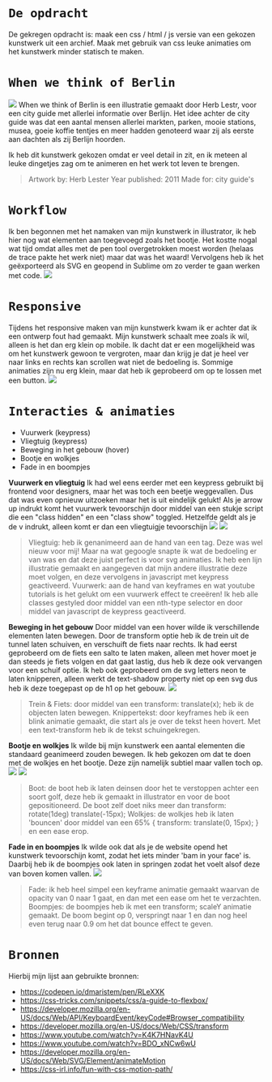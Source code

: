# `De opdracht`
De gekregen opdracht is: maak een css / html / js versie van een gekozen kunstwerk uit een archief. Maak met gebruik van css leuke animaties om het kunstwerk minder statisch te maken. 



# `When we think of Berlin`
<img src="https://cdn.shopify.com/s/files/1/0157/5106/products/Herb-Lester-Berlin-Guide_grande.jpg?v=1588005683">
When we think of Berlin is een illustratie gemaakt door Herb Lestr, voor een city guide met allerlei informatie over Berlijn. Het idee achter de city guide was dat een aantal mensen allerlei markten, parken, mooie stations, musea, goeie koffie tentjes en meer hadden genoteerd waar zij als eerste aan dachten als zij Berlijn hoorden. 

Ik heb dit kunstwerk gekozen omdat er veel detail in zit, en ik meteen al leuke dingetjes zag om te animeren en het werk tot leven te brengen. 

>Artwork by: Herb Lester
>Year published: 2011
>Made for: city guide's


# `Workflow`
 Ik ben begonnen met het namaken van mijn kunstwerk in illustrator, ik heb hier nog wat elementen aan toegevoegd zoals het bootje. Het kostte nogal wat tijd omdat alles met de pen tool overgetrokken moest worden (helaas de trace pakte het werk niet) maar dat was het waard! Vervolgens heb ik het geëxporteerd als SVG en geopend in Sublime om zo verder te gaan werken met code. 
<img src="ReadmeImg/Illustrator.png">


# `Responsive`
Tijdens het responsive maken van mijn kunstwerk kwam ik er achter dat ik een ontwerp fout had gemaakt. Mijn kunstwerk schaalt mee zoals ik wil, alleen is het dan erg klein op mobile. Ik dacht dat er een mogelijkheid was om het kunstwerk gewoon te vergroten, maar dan krijg je dat je heel ver naar links en rechts kan scrollen wat niet de bedoeling is. Sommige animaties zijn nu erg klein, maar dat heb ik geprobeerd om op te lossen met een button. 
<img src="ReadmeImg/Respons.gif">

# `Interacties & animaties`
* Vuurwerk (keypress)
* Vliegtuig (keypress)
* Beweging in het gebouw (hover)
* Bootje en wolkjes
* Fade in en boompjes



<B>Vuurwerk en vliegtuig</B>
Ik had wel eens eerder met een keypress gebruikt bij frontend voor designers, maar het was toch een beetje weggevallen. Dus dat was even opnieuw uitzoeken maar het is uit eindelijk gelukt! Als je arrow up indrukt komt het vuurwerk tevoorschijn door middel van een stukje script die een "class hidden" en een "class show" toggled. Hetzelfde geldt als je de v indrukt, alleen komt er dan een vliegtuigje tevoorschijn
<img src="ReadmeImg/Loop.gif">
<img src="ReadmeImg/Vuurwerk.gif">

>Vliegtuig: heb ik genanimeerd aan de hand van een <animateMotion> tag. Deze was wel nieuw voor mij! Maar na wat gegoogle snapte ik wat de bedoeling er van was en dat deze juist perfect is voor svg animaties. Ik heb een lijn illustratie gemaakt en aangegeven dat mijn andere illustratie deze moet volgen, en deze vervolgens in javascript met keypress geactiveerd. 
>Vuurwerk: aan de hand van keyframes en wat youtube tutorials is het gelukt om een vuurwerk effect te creeëren! Ik heb alle classes gestyled door middel van een nth-type selector en door middel van javascript de keypress geactiveerd. 


<B>Beweging in het gebouw</B>
Door middel van een hover wilde ik verschillende elementen laten bewegen. Door de transform optie heb ik de trein uit de tunnel laten schuiven, en verschuift de fiets naar rechts. Ik had eerst geprobeerd om de fiets een salto te laten maken, alleen met hover moet je dan steeds je fiets volgen en dat gaat lastig, dus heb ik deze ook vervangen voor een schuif optie. Ik heb ook geprobeerd om de svg letters neon te laten knipperen, alleen werkt de text-shadow property niet op een svg dus heb ik deze toegepast op de h1 op het gebouw. 
<img src="ReadmeImg/Hover.gif">
>Trein & Fiets: door middel van een transform: translate(x); heb ik de objecten laten bewegen.
>Knippertekst: door keyframes heb ik een blink animatie gemaakt, die start als je over de tekst heen hovert. Met een text-transform heb ik de tekst schuingekregen. 

<B>Bootje en wolkjes</B>
Ik wilde bij mijn kunstwerk een aantal elementen die standaard geanimeerd zouden bewegen. Ik heb gekozen om dat te doen met de wolkjes en het bootje. Deze zijn namelijk subtiel maar vallen toch op.
<img src="ReadmeImg/Boot.gif">
<img src="ReadmeImg/Wolk.gif">
>Boot: de boot heb ik laten deinsen door het te verstoppen achter een soort golf, deze heb ik gemaakt in illustrator en voor de boot gepositioneerd. De boot zelf doet niks meer dan  transform: rotate(1deg) translate(-15px);
>Wolkjes: de wolkjes heb ik laten 'bouncen' door middel van een 65%  { transform: translate(0, 15px); } en een ease erop. 

<B>Fade in en boompjes</B>
Ik wilde ook dat als je de website opend het kunstwerk tevoorschijn komt, zodat het iets minder 'bam in your face' is. Daarbij heb ik de boompjes ook laten in springen zodat het voelt alsof deze van boven komen vallen. 
<img src="ReadmeImg/Verschijn.gif">
>Fade: ik heb heel simpel een keyframe animatie gemaakt waarvan de opacity van 0 naar 1 gaat, en dan met een ease om het te verzachten.
>Boompjes: de boompjes heb ik met een transform; scaleY animatie gemaakt. De boom begint op 0, verspringt naar 1 en dan nog heel even terug naar 0.9 om het dat bounce effect te geven. 




# `Bronnen`
Hierbij mijn lijst aan gebruikte bronnen:

* https://codepen.io/dmaristem/pen/RLeXXK
* https://css-tricks.com/snippets/css/a-guide-to-flexbox/
* https://developer.mozilla.org/en-US/docs/Web/API/KeyboardEvent/keyCode#Browser_compatibility
* https://developer.mozilla.org/en-US/docs/Web/CSS/transform
* https://www.youtube.com/watch?v=K4K7HNavK4U
* https://www.youtube.com/watch?v=BDO_xNCw6wU
* https://developer.mozilla.org/en-US/docs/Web/SVG/Element/animateMotion
* https://css-irl.info/fun-with-css-motion-path/

